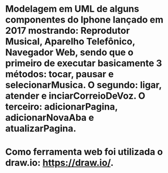 # Modelagem em UML de alguns componentes do Iphone lançado em 2017 mostrando: Reprodutor Musical, Aparelho Telefônico, Navegador Web, sendo que o primeiro de executar basicamente 3 métodos: tocar, pausar e selecionarMusica. O segundo: ligar, atender e inciarCorreioDeVoz. O terceiro: adicionarPagina, adicionarNovaAba e atualizarPagina.

# Como ferramenta web foi utilizada o draw.io: <https://draw.io/>.
